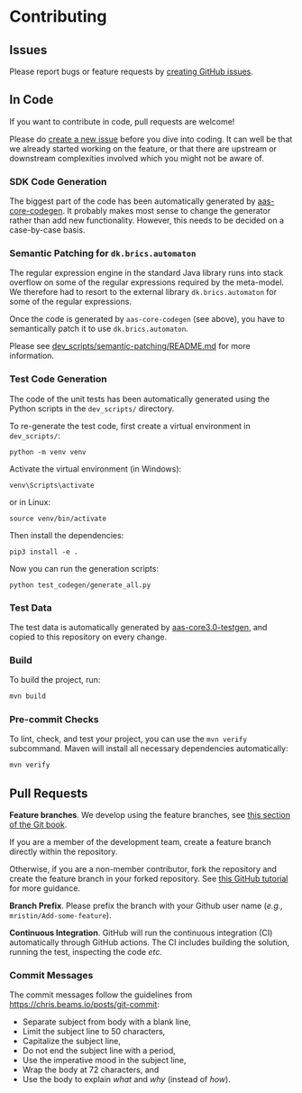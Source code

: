# Contributing

## Issues

Please report bugs or feature requests by [creating GitHub issues].

[creating GitHub issues]: https://github.com/aas-core-works/aas-core3.0-java/issues/new/choose

## In Code

If you want to contribute in code, pull requests are welcome!

Please do [create a new issue] before you dive into coding.
It can well be that we already started working on the feature, or that there are upstream or downstream complexities involved which you might not be aware of.

[create a new issue]: https://github.com/aas-core-works/aas-core3.0-java/issues/new/choose

### SDK Code Generation

The biggest part of the code has been automatically generated by [aas-core-codegen].
It probably makes most sense to change the generator rather than add new functionality.
However, this needs to be decided on a case-by-case basis.

[aas-core-codegen]: https://github.com/aas-core-works/aas-core-codegen

### Semantic Patching for `dk.brics.automaton`

The regular expression engine in the standard Java library runs into stack overflow on some of the regular expressions required by the meta-model.
We therefore had to resort to the external library `dk.brics.automaton` for some of the regular expressions.

Once the code is generated by `aas-core-codegen` (see above), you have to semantically patch it to use `dk.brics.automaton`.

Please see [dev_scripts/semantic-patching/README.md](dev_scripts/semantic-patching/README.md) for more information.

### Test Code Generation

The code of the unit tests has been automatically generated using the Python scripts in the `dev_scripts/` directory.

To re-generate the test code, first create a virtual environment in `dev_scripts/`:

```
python -m venv venv
```

Activate the virtual environment (in Windows):

```
venv\Scripts\activate
```

or in Linux:
```
source venv/bin/activate
```

Then install the dependencies:

```
pip3 install -e .
```

Now you can run the generation scripts:

```
python test_codegen/generate_all.py
```

### Test Data

The test data is automatically generated by [aas-core3.0-testgen], and copied to this repository on every change.

[aas-core3.0-testgen]: https://github.com/aas-core-works/aas-core3.0-testgen

### Build

To build the project, run:

```bash
mvn build
```

### Pre-commit Checks

To lint, check, and test your project, you can use the `mvn verify` subcommand.
Maven will install all necessary dependencies automatically:

```bash
mvn verify
```

## Pull Requests

**Feature branches**.
We develop using the feature branches, see [this section of the Git book].

[this section of the Git book]: https://git-scm.com/book/en/v2/Git-Branching-Branching-Workflows

If you are a member of the development team, create a feature branch directly within the repository.

Otherwise, if you are a non-member contributor, fork the repository and create the feature branch in your forked repository. See [this GitHub tutorial] for more guidance.

[this GitHub tutorial]: https://help.github.com/en/github/collaborating-with-issues-and-pull-requests/creating-a-pull-request-from-a-fork

**Branch Prefix**.
Please prefix the branch with your Github user name (*e.g.,* `mristin/Add-some-feature`).

**Continuous Integration**.
GitHub will run the continuous integration (CI) automatically through GitHub actions.
The CI includes building the solution, running the test, inspecting the code *etc.*

### Commit Messages

The commit messages follow the guidelines from https://chris.beams.io/posts/git-commit:

* Separate subject from body with a blank line,
* Limit the subject line to 50 characters,
* Capitalize the subject line,
* Do not end the subject line with a period,
* Use the imperative mood in the subject line,
* Wrap the body at 72 characters, and
* Use the body to explain *what* and *why* (instead of *how*).
